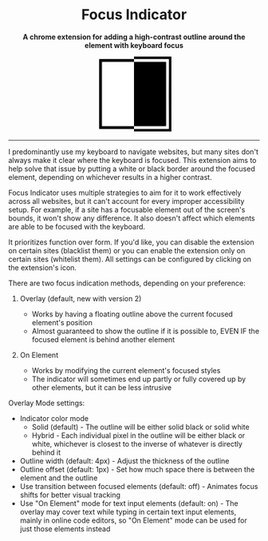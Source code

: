 <div align="center">
    
# Focus Indicator

**A chrome extension for adding a high-contrast outline around the element with keyboard focus**
    
<img alt="Focus Indicator Icon" height="150" src="/icons/icon512.png" />
</div>

---

I predominantly use my keyboard to navigate websites, but many sites don't always make it clear where the keyboard is focused. This extension aims to help solve that issue by putting a white or black border around the focused element, depending on whichever results in a higher contrast.

Focus Indicator uses multiple strategies to aim for it to work effectively across all websites, but it can't account for every improper accessibility setup. For example, if a site has a focusable element out of the screen's bounds, it won't show any difference. It also doesn't affect which elements are able to be focused with the keyboard.

It prioritizes function over form. If you'd like, you can disable the extension on certain sites (blacklist them) or you can enable the extension only on certain sites (whitelist them). All settings can be configured by clicking on the extension's icon.

There are two focus indication methods, depending on your preference:

1. Overlay (default, new with version 2)
    - Works by having a floating outline above the current focused element's position
    - Almost guaranteed to show the outline if it is possible to, EVEN IF the focused element is behind another element

2. On Element
    - Works by modifying the current element's focused styles
    - The indicator will sometimes end up partly or fully covered up by other elements, but it can be less intrusive

Overlay Mode settings:
- Indicator color mode
    - Solid (default) - The outline will be either solid black or solid white
    - Hybrid - Each individual pixel in the outline will be either black or white, whichever is closest to the inverse of whatever is directly behind it
- Outline width (default: 4px) - Adjust the thickness of the outline
- Outline offset (default: 1px) - Set how much space there is between the element and the outline
- Use transition between focused elements (default: off) - Animates focus shifts for better visual tracking
- Use "On Element" mode for text input elements (default: on) - The overlay may cover text while typing in certain text input elements, mainly in online code editors, so "On Element" mode can be used for just those elements instead
